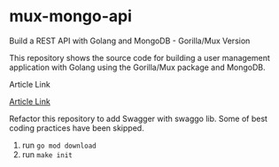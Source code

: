 # mux-mongo-api

Build a REST API with Golang and MongoDB - Gorilla/Mux Version

This repository shows the source code for building a user management application with Golang using the Gorilla/Mux package and MongoDB.

Article Link

[Article Link](https://dev.to/hackmamba/build-a-rest-api-with-golang-and-mongodb-gorillamux-version-57fh)

Refactor this repository to add Swagger with swaggo lib. Some of best coding practices have been skipped.

1. run `go mod download`
2. run `make init`
